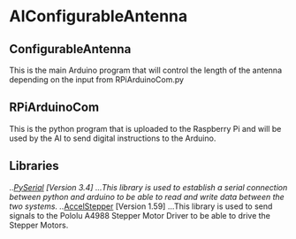 # AIConfigurableAntenna

## ConfigurableAntenna
This is the main Arduino program that will control the length of the antenna depending on the input from RPiArduinoCom.py

## RPiArduinoCom
This is the python program that is uploaded to the Raspberry Pi and will be used by the AI to send digital instructions to the Arduino.

## Libraries
..*[PySerial](https://pypi.org/project/pyserial/) [Version 3.4]
...This library is used to establish a serial connection between python and arduino to be able to read and write data between the two systems.
..*[AccelStepper](https://www.airspayce.com/mikem/arduino/AccelStepper/) [Version 1.59] 
...This library is used to send signals to the Pololu A4988 Stepper Motor Driver to be able to drive the Stepper Motors.
